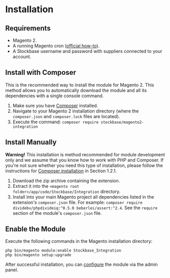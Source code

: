 # Installation

## Requirements

* Magento 2.
* A running Magento cron ([official how-to](http://devdocs.magento.com/guides/v2.0/config-guide/cli/config-cli-subcommands-cron.html)).
* A Stockbase username and password with suppliers connected to your account.


## Install with Composer

This is the recommended way to install the module for Magento 2. This method allows you to automatically download the 
module and all its dependencies with a single console command.

1. Make sure you have [Composer](https://getcomposer.org/) installed.
2. Navigate to your Magento 2 installation directory (where the `composer.json` and `composer.lock` files are located).
3. Execute the command: `composer require stockbase/magento2-integration`

## Install Manually

**Warning!** This installation is method recommended for module development only and we assume that you know how to 
work with PHP and Composer. If you're not sure whether you need this type of installation, please follow the 
instructions for [Composer installation](#2-2) in Section 1.2.1.

1. Download the zip archive containing the extension.
2. Extract it into the `<magento root folder>/app/code/Stockbase/Integration` directory.
3. Install into your main Magento project all dependencies listed in the extension's `composer.json` file.
   For example: `composer require dividebv/phpdivideiq:^0.5.0 beberlei/assert:^2.4`.
   See the `require` section of the module's `composer.json` file.

## Enable the Module

Execute the following commands in the Magento installation directory:  

```
php bin/magento module:enable Stockbase_Integration
php bin/magento setup:upgrade
``` 

After successful installation, you can [configure](#configuration) the module via the admin panel.

